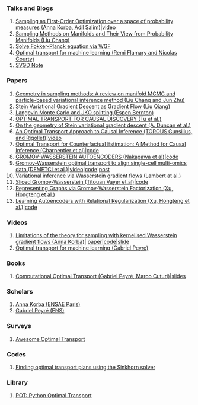 ### Talks and Blogs
1. [Sampling as First-Order Optimization over a space of probability measures (Anna Korba, Adil Salim)](https://akorba.github.io/resources/Baltimore_July2022_ICMLtutorial.pdf)|[video](https://icml.cc/virtual/2022/tutorial/18437)
2. [Sampling Methods on Manifolds and Their View from Probability Manifolds (Liu Chang)](https://changliu00.github.io/static/ManifoldSampling-ChangLiu.pdf)
3. [Solve Fokker-Planck equation via WGF](https://github.com/woodssss/Solve-Fokker-Planck-equation-by-Gradient-flow-in-Wasserstein-metric)
4. [Optimal transport for machine learning (Remi Flamary and Nicolas Courty)](https://remi.flamary.com/cours/otml/OTML_ISBI_2019_OTintro.pdf)
5. [SVGD Note](https://github.com/2019ChenGong/RL-Paper-notes/blob/main/2019_11_22_Stein_Variational_Gradient_Descent__A_General_Purpose_Bayesian_Inference_Algorithm.pdf)


### Papers
1. [Geometry in sampling methods: A review on manifold MCMC and particle-based variational inference method (Liu Chang and Jun Zhu)](https://changliu00.github.io/static/Geometry%20in%20sampling%20methods%20-%20public.pdf)
2. [Stein Variational Gradient Descent as Gradient Flow (Liu Qiang)](https://proceedings.neurips.cc/paper/2017/file/17ed8abedc255908be746d245e50263a-Paper.pdf)
3. [Langevin Monte Carlo and JKO splitting (Espen Bernton)](http://proceedings.mlr.press/v75/bernton18a/bernton18a.pdf)    
4. [OPTIMAL TRANSPORT FOR CAUSAL DISCOVERY (Tu et al.)](https://arxiv.org/pdf/2201.09366.pdf)
5. [On the geometry of Stein variational gradient descent (A. Duncan et al.)](https://arxiv.org/pdf/1912.00894.pdf)   
6. [An Optimal Transport Approach to Causal Inference (TOROUS,Gunsilius, and Rigollet)](https://arxiv.org/pdf/2108.05858.pdf)|[video](https://www.youtube.com/watch?v=m4GohwSZUdY) 
7. [Optimal Transport for Counterfactual Estimation: A Method for Causal Inference (Charpentier et al)](https://arxiv.org/pdf/2301.07755.pdf)|[code](https://github.com/3wen/counterfactual-estimation-optimal-transport)
8. [GROMOV-WASSERSTEIN AUTOENCODERS (Nakagawa et al)](https://arxiv.org/pdf/2209.07007.pdf)|[code](https://github.com/ganmodokix/gwae/blob/main/models/causal.py)
9. [Gromov-Wasserstein optimal transport to align single-cell multi-omics data (DEMETCI et al.)](https://www.liebertpub.com/doi/pdf/10.1089/cmb.2021.0446)|[video](https://www.youtube.com/watch?v=zGDNe-rErJM)|[code](https://github.com/rsinghlab/SCOT)|[post](https://rsinghlab.github.io/SCOT/)
10. [Variational inference via Wasserstein
gradient flows (Lambert at al.)](https://arxiv.org/pdf/2205.15902.pdf)
11. [Sliced Gromov-Wasserstein (Titouan Vayer et.al)](https://arxiv.org/abs/1905.10124)|[code](https://github.com/tvayer/SGW)
12. [Representing Graphs via Gromov-Wasserstein Factorization (Xu, Hongteng et al.)](https://repository.kaust.edu.sa/bitstream/handle/10754/675717/Representing_Graphs_via_Gromov-Wasserstein_Factorization.pdf?sequence=1&isAllowed=y)
13. [Learning Autoencoders with Relational Regularization (Xu, Hongteng et al.)](http://proceedings.mlr.press/v119/xu20e/xu20e.pdf)|[code](https://github.com/HongtengXu/Relational-AutoEncoders)

### Videos 
1. [Limitations of the theory for sampling with kernelised Wasserstein gradient flows (Anna Korba)](https://www.youtube.com/watch?v=_eMpmwTtWxE)| 
   [paper](http://proceedings.mlr.press/v139/korba21a/korba21a.pdf)|[code](https://github.com/pierreablin/ksddescent)|[slide](https://akorba.github.io/resources/ICBINB_May2022.pdf)
2. [Optimal transport for machine learning (Gabriel Peyre)](https://www.youtube.com/watch?v=mITml5ZpqM8)   
   
   
### Books
1. [Computational Optimal Transport (Gabriel Peyré, Marco Cuturi)](https://arxiv.org/pdf/1803.00567.pdf)|[slides](https://optimaltransport.github.io/slides/)



### Scholars
1. [Anna Korba (ENSAE Paris)](https://akorba.github.io/Talks.html)
2. [Gabriel Peyré (ENS)](http://www.gpeyre.com/)


### Surveys 
1. [Awesome Optimal Transport](https://github.com/kilianFatras/awesome-optimal-transport)


### Codes
1. [Finding optimal transport plans using the Sinkhorn solver](https://gist.github.com/wohlert/8589045ab544082560cc5f8915cc90bd)


### Library
1. [POT: Python Optimal Transport](https://pythonot.github.io/index.html)



